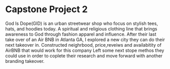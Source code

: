 # Capstone Project 2

God Is Dope(GID) is an urban streetwear shop who focus on stylish tees, hats, and hoodies today. 
A spiritual and religious clothing line that brings awareness to God through fashion apparel and influence.
After their last take over of an Air BNB in Atlanta GA, I explored a new city they can do their next takeover in.
Constructed neighrbood, price,reveiws and availabitity of AirBNB that would work for this company
Left some next stope methos they could use in order to coplete their research and move forward with another branding takeover. 
